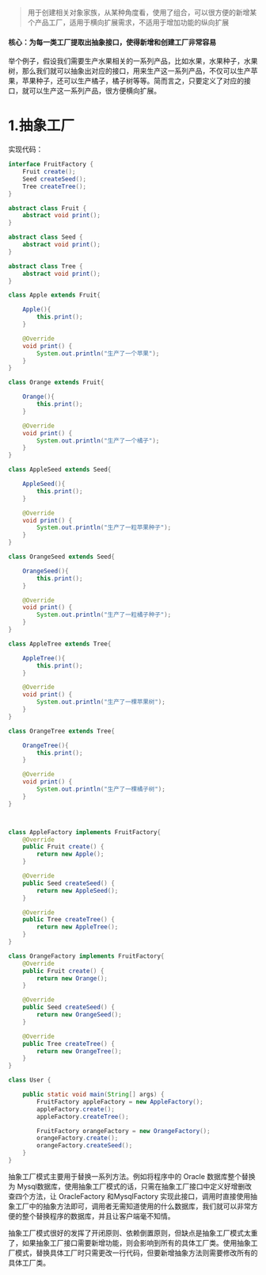 > 用于创建相关对象家族，从某种角度看，使用了组合，可以很方便的新增某个产品工厂，适用于横向扩展需求，不适用于增加功能的纵向扩展

#### 核心：为每一类工厂提取出抽象接口，使得新增和创建工厂非常容易
举个例子，假设我们需要生产水果相关的一系列产品，比如水果，水果种子，水果树，那么我们就可以抽象出对应的接口，用来生产这一系列产品，不仅可以生产苹果，苹果种子，还可以生产橘子，橘子树等等。简而言之，只要定义了对应的接口，就可以生产这一系列产品，很方便横向扩展。

# 1.抽象工厂

实现代码：
```java
interface FruitFactory {
    Fruit create();
    Seed createSeed();
    Tree createTree();
}

abstract class Fruit {
    abstract void print();
}

abstract class Seed {
    abstract void print();
}

abstract class Tree {
    abstract void print();
}

class Apple extends Fruit{

    Apple(){
        this.print();
    }

    @Override
    void print() {
        System.out.println("生产了一个苹果");
    }
}

class Orange extends Fruit{

    Orange(){
        this.print();
    }

    @Override
    void print() {
        System.out.println("生产了一个橘子");
    }
}

class AppleSeed extends Seed{

    AppleSeed(){
        this.print();
    }

    @Override
    void print() {
        System.out.println("生产了一粒苹果种子");
    }
}

class OrangeSeed extends Seed{

    OrangeSeed(){
        this.print();
    }

    @Override
    void print() {
        System.out.println("生产了一粒橘子种子");
    }
}

class AppleTree extends Tree{

    AppleTree(){
        this.print();
    }

    @Override
    void print() {
        System.out.println("生产了一棵苹果树");
    }
}

class OrangeTree extends Tree{

    OrangeTree(){
        this.print();
    }

    @Override
    void print() {
        System.out.println("生产了一棵橘子树");
    }
}



class AppleFactory implements FruitFactory{
    @Override
    public Fruit create() {
        return new Apple();
    }

    @Override
    public Seed createSeed() {
        return new AppleSeed();
    }

    @Override
    public Tree createTree() {
        return new AppleTree();
    }
}

class OrangeFactory implements FruitFactory{
    @Override
    public Fruit create() {
        return new Orange();
    }

    @Override
    public Seed createSeed() {
        return new OrangeSeed();
    }

    @Override
    public Tree createTree() {
        return new OrangeTree();
    }
}

class User {

    public static void main(String[] args) {
        FruitFactory appleFactory = new AppleFactory();
        appleFactory.create();
        appleFactory.createTree();

        FruitFactory orangeFactory = new OrangeFactory();
        orangeFactory.create();
        orangeFactory.createSeed();
    }
}

```


抽象工厂模式主要用于替换一系列方法。例如将程序中的 Oracle 数据库整个替换为 Mysql数据库，使用抽象工厂模式的话，只需在抽象工厂接口中定义好增删改查四个方法，让 OracleFactory 和MysqlFactory 实现此接口，调用时直接使用抽象工厂中的抽象方法即可，调用者无需知道使用的什么数据库，我们就可以非常方便的整个替换程序的数据库，并且让客户端毫不知情。

抽象工厂模式很好的发挥了开闭原则、依赖倒置原则，但缺点是抽象工厂模式太重了，如果抽象工厂接口需要新增功能，则会影响到所有的具体工厂类。使用抽象工厂模式，替换具体工厂时只需更改一行代码，但要新增抽象方法则需要修改所有的具体工厂类。

